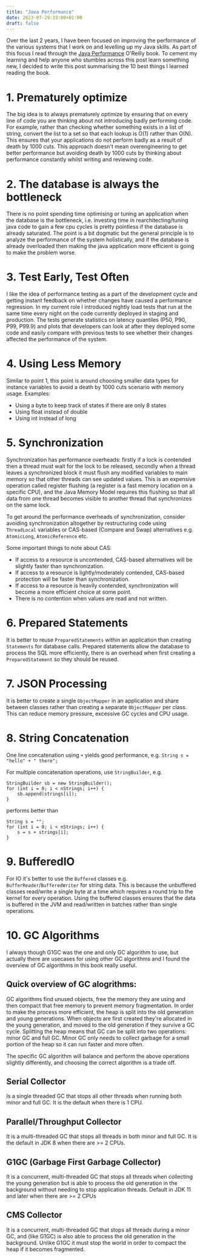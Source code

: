 ```yaml
---
title: "Java Performance"
date: 2023-07-29:33:00+01:00
draft: false
---
```


Over the last 2 years, I have been focused on improving the performance of the various systems that I work on and levelling up my Java skills. As part of this focus I read through the [Java Performance](https://www.oreilly.com/library/view/java-performance-2nd/9781492056102/) O'Reilly book. To cement my learning and help anyone who stumbles across this post learn something new, I decided to write this post summarising the 10 best things I learned reading the book.

# 1. Prematurely optimize

The big idea is to always prematurely optimize by ensuring that on every line of code you are thinking about not introducing badly performing code. For example, rather than checking whether something exists in a list of string, convert the list to a set so that each lookup is O(1) rather than O(N). This ensures that your applications do not perform badly as a result of death by 1000 cuts. This approach doesn't mean overengineering to get better performance but avoiding death by 1000 cuts by thinking about performance constantly whilst writing and reviewing code.

# 2. The database is always the bottleneck

There is no point spending time optimising or tuning an application when the database is the bottleneck, i.e. investing time in rearchitecting/tuning java code to gain a few cpu cycles is pretty pointless if the database is already saturated. The point is a bit dogmatic but the general principle is to analyze the performance of the system holistically, and if the database is already overloaded then making the java application more efficient is going to make the problem worse.

# 3. Test Early, Test Often

I like the idea of performance testing as a part of the development cycle and getting instant feedback on whether changes have caused a performance regression. In my current role I introduced nightly load tests that run at the same time every night on the code currently deployed in staging and production. The tests generate statistics on latency quantiles (P50, P90, P99, P99.9) and plots that developers can look at after they deployed some code and easily compare with previous tests to see whether their changes affected the performance of the system.

# 4. Using Less Memory

Similar to point 1, this point is around choosing smaller data types for instance variables to avoid a death by 1000 cuts scenario with memory usage. Examples:
- Using a byte to keep track of states if there are only 8 states
- Using float instead of double
- Using int instead of long

# 5. Synchronization

Synchronization has performance overheads: firstly if a lock is contended then a thread must wait for the lock to be released, secondly when a thread leaves a synchronized block it must flush any modified variables to main memory so that other threads can see updated values. This is an expensive operation called register flushing (a register is a fast memory location on a specific CPU), and the Java Memory Model requires this flushing so that all data from one thread becomes visible to another thread that synchronizes on the same lock.

To get around the performance overheads of synchronization, consider avoiding synchronization altogether by restructuring code using `ThreadLocal` variables or CAS-based (Compare and Swap) alternatives e.g. `AtomicLong`, `AtomicReference` etc.

Some important things to note about CAS:
- If access to a resource is uncontended, CAS-based alternatives will be slightly faster than synchronization.
- If access to a resource is lightly/moderately contended, CAS-based protection will be faster than synchronization.
- If access to a resource is heavily contended, synchronization will become a more efficient choice at some point.
- There is no contention when values are read and not written.

# 6. Prepared Statements

It is better to reuse `PreparedStatements` within an application than creating `Statements` for database calls. Prepared statements allow the database to process the SQL more efficiently, there is an overhead when first creating a `PreparedStatement` so they should be reused.

# 7. JSON Processing

It is better to create a single `ObjectMapper` in an application and share between classes rather than creating a separate `ObjectMapper` per class. This can reduce memory pressure, excessive GC cycles and CPU usage.

# 8. String Concatenation

One line concatenation using `+` yields good performance, e.g. `String s = "hello" + " there";`

For multiple concatenation operations, use `StringBuilder`, e.g.
```
StringBuilder sb = new StringBuilder();
for (int i = 0; i < nStrings; i++) {
    sb.append(strings[i]);
}
```

performs better than
```
String s = "";
for (int i = 0; i < nStrings; i++) {
    s = s + strings[i];
}
```

# 9. BufferedIO

For IO it's better to use the `Buffered` classes e.g. `BufferReader`/`BufferedWriter` for string data. This is because the unbuffered classes read/write a single byte at a time which requires a round trip to the kernel for every operation. Using the buffered classes ensures that the data is buffered in the JVM and read/written in batches rather than single operations.

# 10. GC Algorithms

I always though G1GC was the one and only GC algorithm to use, but actually there are usecases for using other GC algorithms and I found the overview of GC algorithms in this book really useful.

## Quick overview of GC alogrithms:

GC algorithms find unused objects, free the memory they are using and then compact that free memory to prevent memory fragmentation. In order to make the process more efficient, the heap is split into the old generation and young generations. When objects are first created they're allocated in the young generation, and moved to the old generation if they survive a GC cycle. Splitting the heap means that GC can be split into two operations: minor GC and full GC. Minor GC only needs to collect garbage for a small portion of the heap so it can run faster and more often.

The specific GC algorithm will balance and perform the above operations slightly differently, and choosing the correct algorithm is a trade off.

## Serial Collector

Is a single threaded GC that stops all other threads when running both minor and full GC. It is the default when there is 1 CPU.

## Parallel/Throughput Collector

It is a multi-threaded GC that stops all threads in both minor and full GC. It is the default in JDK 8 when there are >= 2 CPUs.

## G1GC (Garbage First Garbage Collector)

It is a concurrent, multi-threaded GC that stops all threads when collecting the young generation but is able to process the old generation in the background without needing to stop application threads. Default in JDK 11 and later when there are >= 2 CPUs

## CMS Collector

It is a concurrent, multi-threaded GC that stops all threads during a minor GC, and (like G1GC) is also able to process the old generation in the background. Unlike G1GC it must stop the world in order to compact the heap if it becomes fragmented.

